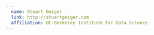 ```yaml
---
  name: Stuart Geiger
  link: http://stuartgeiger.com
  affiliation: UC-Berkeley Institute for Data Science
---
```

